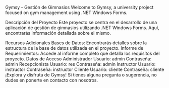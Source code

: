 Gymsy - Gestión de Gimnasios
Welcome to Gymsy, a university project focused on gym management using .NET Windows Forms.

Descripción del Proyecto
Este proyecto se centra en el desarrollo de una aplicación de gestión de gimnasios utilizando .NET Windows Forms. Aquí, encontrarás información detallada sobre el mismo.

Recursos Adicionales
Bases de Datos: Encontrarás detalles sobre la estructura de la base de datos utilizada en el proyecto.
Informe de Requerimientos: Accede al informe completo que detalla los requisitos del proyecto.
Datos de Acceso
Administrador
Usuario: admin
Contraseña: admin
Recepcionista
Usuario: res
Contraseña: admin
Instructor
Usuario: instructor
Contraseña: instructor
Cliente
Usuario: cliente
Contraseña: cliente
¡Explora y disfruta de Gymsy! Si tienes alguna pregunta o sugerencia, no dudes en ponerte en contacto con nosotros.
